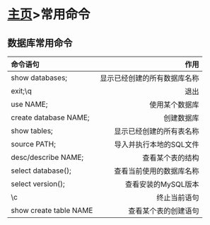 # [主页](../README.md)>常用命令

## 数据库常用命令

|命令语句|作用|
|:--|--:|
|show databases;|显示已经创建的所有数据库名称|
|exit;\q|退出|
|use NAME;|使用某个数据库|
|create database NAME;|创建数据库|
|show tables;|显示已经创建的所有表名称|
|source PATH;|导入并执行本地的SQL文件|
|desc/describe NAME;|查看某个表的结构|
|select database();|查看当前使用的数据库名称|
|select version();|查看安装的MySQL版本|
|\c|终止当前语句|
|show create table NAME|查看某个表的创建语句|
